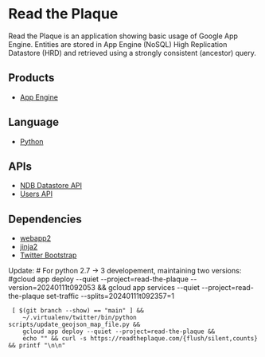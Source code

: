 # Read the Plaque

Read the Plaque is an application showing basic usage of Google App Engine.
Entities are stored in App Engine (NoSQL) High Replication Datastore (HRD) and
retrieved using a strongly consistent (ancestor) query.

## Products
- [App Engine][1]
## Language
- [Python][2]

## APIs
- [NDB Datastore API][3]
- [Users API][4]

## Dependencies
- [webapp2][5]
- [jinja2][6]
- [Twitter Bootstrap][7]

[1]: https://developers.google.com/appengine
[2]: https://python.org
[3]: https://developers.google.com/appengine/docs/python/ndb/
[4]: https://developers.google.com/appengine/docs/python/users/
[5]: http://webapp-improved.appspot.com/
[6]: http://jinja.pocoo.org/docs/
[7]: http://twitter.github.com/bootstrap/

Update:
    # For python 2.7 -> 3 developement, maintaining two versions:
    #gcloud app deploy --quiet --project=read-the-plaque --version=20240111t092053 && gcloud app services --quiet --project=read-the-plaque set-traffic --splits=20240111t092357=1

     [ $(git branch --show) == "main" ] &&
        ~/.virtualenv/twitter/bin/python scripts/update_geojson_map_file.py &&
        gcloud app deploy --quiet --project=read-the-plaque &&
        echo "" && curl -s https://readtheplaque.com/{flush/silent,counts} && printf "\n\n"
